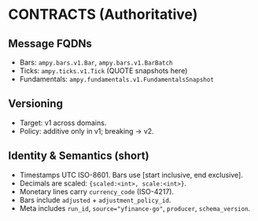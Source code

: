 # CONTRACTS (Authoritative)

## Message FQDNs
- Bars: `ampy.bars.v1.Bar`, `ampy.bars.v1.BarBatch`
- Ticks: `ampy.ticks.v1.Tick` (QUOTE snapshots here)
- Fundamentals: `ampy.fundamentals.v1.FundamentalsSnapshot`

## Versioning
- Target: v1 across domains.
- Policy: additive only in v1; breaking → v2.

## Identity & Semantics (short)
- Timestamps UTC ISO-8601. Bars use [start inclusive, end exclusive].
- Decimals are scaled: `{scaled:<int>, scale:<int>}`.
- Monetary lines carry `currency_code` (ISO-4217).
- Bars include `adjusted` + `adjustment_policy_id`.
- Meta includes `run_id`, `source="yfinance-go"`, `producer`, `schema_version`.
